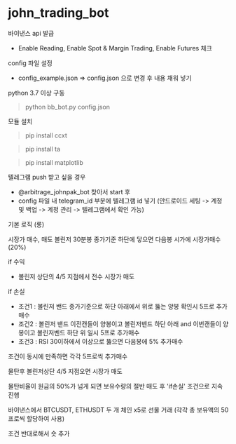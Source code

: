# john_trading_bot


바이낸스 api 발급
- Enable Reading, Enable Spot & Margin Trading, Enable Futures 체크



config 파일 설정
- config_example.json => config.json 으로 변경 후 내용 채워 넣기



python 3.7 이상 구동
> python bb_bot.py config.json



모듈 설치
> pip install ccxt

> pip install ta

> pip install matplotlib



텔레그램 push 받고 싶을 경우
- @arbitrage_johnpak_bot 찾아서 start 후
- config 파일 내 telegram_id 부분에 텔레그램 id 넣기 (안드로이드 세팅 -> 계정 및 백업 -> 계정 관리 -> 텔레그램에서 확인 가능) 



기본 로직 (롱)

시장가 매수, 매도
볼린저 30분봉 종가기준 하단에 닿으면 다음봉 시가에 시장가매수 (20%)

if 수익

- 볼린저 상단의 4/5 지점에서 전수 시장가 매도

if 손실 

- 조건1 : 볼린저 밴드 종가기준으로 하단 아래에서 위로 뚫는 양봉 확인시 5프로 추가매수
- 조건2 : 볼린저 밴드 이전캔들이 양봉이고 볼린저벤드 하단 아래 and 이번캔들이 양봉이고 볼린저벤드 하단 위 일시 5프로 추가매수
- 조건3 : RSI 30이하에서 이상으로 뚫으면 다음봉에 5% 추가매수 

조건이 동시에 만족하면 각각 5프로씩 추가매수

물탄후 볼린저상단 4/5 지점오면 시장가 매도

물탄비율이 원금의 50%가 넘게 되면 보유수량의 절반 매도 후 'if손실' 조건으로 지속 진행 

바이낸스에서 BTCUSDT, ETHUSDT 두 개 체인 x5로 선물 거래 
(각각 총 보유액의 50프로씩 할당하여 사용)

조건 반대로해서 숏 추가
